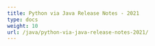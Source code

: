 ```yaml
---
title: Python via Java Release Notes - 2021
type: docs
weight: 10
url: /java/python-via-java-release-notes-2021/
---
```



